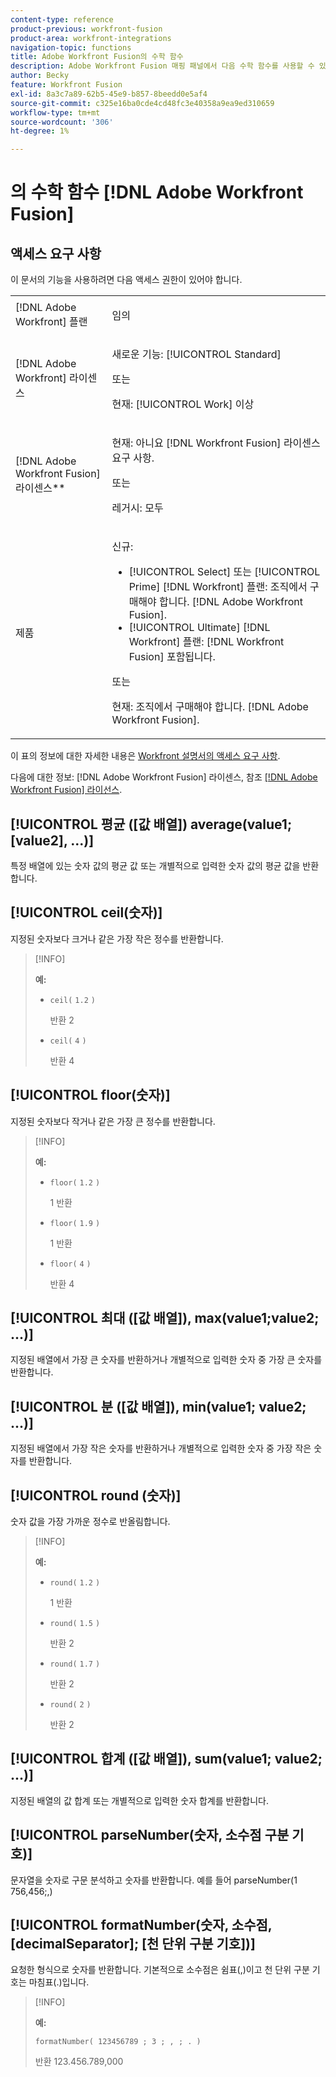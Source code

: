 ```yaml
---
content-type: reference
product-previous: workfront-fusion
product-area: workfront-integrations
navigation-topic: functions
title: Adobe Workfront Fusion의 수학 함수
description: Adobe Workfront Fusion 매핑 패널에서 다음 수학 함수를 사용할 수 있습니다.
author: Becky
feature: Workfront Fusion
exl-id: 8a3c7a89-62b5-45e9-b857-8beedd0e5af4
source-git-commit: c325e16ba0cde4cd48fc3e40358a9ea9ed310659
workflow-type: tm+mt
source-wordcount: '306'
ht-degree: 1%

---
```


# 의 수학 함수 [!DNL Adobe Workfront Fusion]

<!--Audited: 4/2024-->

## 액세스 요구 사항

이 문서의 기능을 사용하려면 다음 액세스 권한이 있어야 합니다.

<table style="table-layout:auto"> 
 <col>  
 <col>  
 <tbody>  
  <tr>  
   <td role="rowheader">[!DNL Adobe Workfront] 플랜</td>  
   <td> <p>임의</p> </td>  
  </tr>  
  <tr data-mc-conditions="">  
   <td role="rowheader">[!DNL Adobe Workfront] 라이센스</td>  
   <td> <p>새로운 기능: [!UICONTROL Standard]</p><p>또는</p><p>현재: [!UICONTROL Work] 이상</p> </td>  
  </tr>  
  <tr>  
   <td role="rowheader">[!DNL Adobe Workfront Fusion] 라이센스**</td>  
   <td> 
   <p>현재: 아니요 [!DNL Workfront Fusion] 라이센스 요구 사항.</p> 
   <p>또는</p> 
   <p>레거시: 모두 </p> 
   </td>  
  </tr>  
  <tr>  
   <td role="rowheader">제품</td>  
   <td> 
   <p>신규:</p> <ul><li>[!UICONTROL Select] 또는 [!UICONTROL Prime] [!DNL Workfront] 플랜: 조직에서 구매해야 합니다. [!DNL Adobe Workfront Fusion].</li><li>[!UICONTROL Ultimate] [!DNL Workfront] 플랜: [!DNL Workfront Fusion] 포함됩니다.</li></ul> 
   <p>또는</p> 
   <p>현재: 조직에서 구매해야 합니다. [!DNL Adobe Workfront Fusion].</p> 
   </td>  
  </tr> 
 </tbody>  
</table>

이 표의 정보에 대한 자세한 내용은 [Workfront 설명서의 액세스 요구 사항](/help/quicksilver/administration-and-setup/add-users/access-levels-and-object-permissions/access-level-requirements-in-documentation.md).

다음에 대한 정보: [!DNL Adobe Workfront Fusion] 라이센스, 참조 [[!DNL Adobe Workfront Fusion] 라이선스](../../workfront-fusion/get-started/license-automation-vs-integration.md).

## [!UICONTROL 평균 ([값 배열]) average(value1; [value2], ...)]

특정 배열에 있는 숫자 값의 평균 값 또는 개별적으로 입력한 숫자 값의 평균 값을 반환합니다.

## [!UICONTROL ceil(숫자)]

지정된 숫자보다 크거나 같은 가장 작은 정수를 반환합니다.

>[!INFO]
>
>**예:**
>
>* `ceil(` `1.2` `)`
>
>   반환 2
>
>* `ceil(` `4` `)`
>
>   반환 4

## [!UICONTROL floor(숫자)]

지정된 숫자보다 작거나 같은 가장 큰 정수를 반환합니다.

>[!INFO]
>
>**예:**
>
>* `floor(` `1.2` `)`
>
>   1 반환
>
>* `floor(` `1.9` `)`
>
>   1 반환
>
>* `floor(` `4` `)`
>
>   반환 4

## [!UICONTROL 최대 ([값 배열]), max(value1;value2; ...)]

지정된 배열에서 가장 큰 숫자를 반환하거나 개별적으로 입력한 숫자 중 가장 큰 숫자를 반환합니다.

## [!UICONTROL 분 ([값 배열]), min(value1; value2; ...)]

지정된 배열에서 가장 작은 숫자를 반환하거나 개별적으로 입력한 숫자 중 가장 작은 숫자를 반환합니다.

## [!UICONTROL round (숫자)]

숫자 값을 가장 가까운 정수로 반올림합니다.

>[!INFO]
>
>**예:**
>
>* `round(` `1.2` `)`
>
>   1 반환
>
>* `round(` `1.5` `)`
>
>   반환 2
>
>* `round(` `1.7` `)`
>
>   반환 2
> 
>* `round(` `2` `)`
>
>   반환 2

## [!UICONTROL 합계 ([값 배열]), sum(value1; value2; ...)]

지정된 배열의 값 합계 또는 개별적으로 입력한 숫자 합계를 반환합니다.

## [!UICONTROL parseNumber(숫자, 소수점 구분 기호)]

문자열을 숫자로 구문 분석하고 숫자를 반환합니다. 예를 들어 parseNumber(1 756,456;,)

## [!UICONTROL formatNumber(숫자, 소수점, [decimalSeparator]; [천 단위 구분 기호])]

요청한 형식으로 숫자를 반환합니다. 기본적으로 소수점은 쉼표(,)이고 천 단위 구분 기호는 마침표(.)입니다.

>[!INFO]
>
>**예:**
>
>`formatNumber( 123456789 ; 3 ; , ; . )`
>
>반환 123.456.789,000
